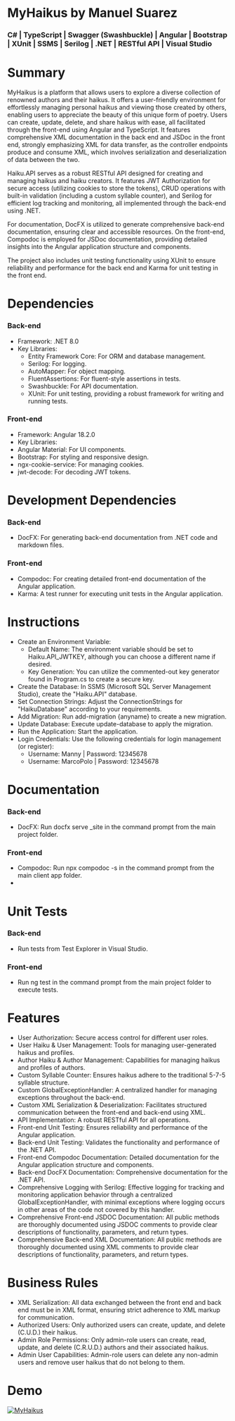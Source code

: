 # MyHaikus by Manuel Suarez
### C# | TypeScript | Swagger (Swashbuckle) | Angular | Bootstrap | XUnit | SSMS | Serilog | .NET | RESTful API | Visual Studio

# Summary
MyHaikus is a platform that allows users to explore a diverse collection of renowned authors and their haikus. It offers a user-friendly environment for effortlessly managing personal haikus and viewing those created by others, enabling users to appreciate the beauty of this unique form of poetry. Users can create, update, delete, and share haikus with ease, all facilitated through the front-end using Angular and TypeScript. It features comprehensive XML documentation in the back end and JSDoc in the front end, strongly emphasizing XML for data transfer, as the controller endpoints produce and consume XML, which involves serialization and deserialization of data between the two.

Haiku.API serves as a robust RESTful API designed for creating and managing haikus and haiku creators. It features JWT Authorization for secure access (utilizing cookies to store the tokens), CRUD operations with built-in validation (including a custom syllable counter), and Serilog for efficient log tracking and monitoring, all implemented through the back-end using .NET.

For documentation, DocFX is utilized to generate comprehensive back-end documentation, ensuring clear and accessible resources. On the front-end, Compodoc is employed for JSDoc documentation, providing detailed insights into the Angular application structure and components.

The project also includes unit testing functionality using XUnit to ensure reliability and performance for the back end and Karma for unit testing in the front end.

# Dependencies
### Back-end
- Framework: .NET 8.0
- Key Libraries:
  - Entity Framework Core: For ORM and database management.
  - Serilog: For logging.
  - AutoMapper: For object mapping.
  - FluentAssertions: For fluent-style assertions in tests.
  - Swashbuckle: For API documentation.
  - XUnit: For unit testing, providing a robust framework for writing and running tests.

### Front-end
- Framework: Angular 18.2.0
-  Key Libraries:
  - Angular Material: For UI components.
  - Bootstrap: For styling and responsive design.
  - ngx-cookie-service: For managing cookies.
  - jwt-decode: For decoding JWT tokens.

# Development Dependencies
### Back-end
- DocFX: For generating back-end documentation from .NET code and markdown files.

### Front-end
- Compodoc: For creating detailed front-end documentation of the Angular application.
- Karma: A test runner for executing unit tests in the Angular application.

# Instructions
- Create an Environment Variable:
  - Default Name: The environment variable should be set to Haiku.API_JWTKEY, although you can choose a different name if desired.
  - Key Generation: You can utilize the commented-out key generator found in Program.cs to create a secure key.
- Create the Database: In SSMS (Microsoft SQL Server Management Studio), create the "Haiku.API" database.
- Set Connection Strings: Adjust the ConnectionStrings for "HaikuDatabase" according to your requirements.
- Add Migration: Run add-migration {anyname} to create a new migration.
- Update Database: Execute update-database to apply the migration.
- Run the Application: Start the application.
- Login Credentials: Use the following credentials for login management (or register):
  - Username: Manny | Password: 12345678
  - Username: MarcoPolo | Password: 12345678

# Documentation
### Back-end
- DocFX: Run docfx serve _site in the command prompt from the main project folder.
### Front-end
- Compodoc: Run npx compodoc -s in the command prompt from the main client app folder.
- 
# Unit Tests
### Back-end
- Run tests from Test Explorer in Visual Studio.
### Front-end
- Run ng test in the command prompt from the main project folder to execute tests.
  
# Features
- User Authorization: Secure access control for different user roles.
- User Haiku & User Management: Tools for managing user-generated haikus and profiles.
- Author Haiku & Author Management: Capabilities for managing haikus and profiles of authors.
- Custom Syllable Counter: Ensures haikus adhere to the traditional 5-7-5 syllable structure.
- Custom GlobalExceptionHandler: A centralized handler for managing exceptions throughout the back-end.
- Custom XML Serialization & Deserialization: Facilitates structured communication between the front-end and back-end using XML.
- API Implementation: A robust RESTful API for all operations.
- Front-end Unit Testing: Ensures reliability and performance of the Angular application.
- Back-end Unit Testing: Validates the functionality and performance of the .NET API.
- Front-end Compodoc Documentation: Detailed documentation for the Angular application structure and components.
- Back-end DocFX Documentation: Comprehensive documentation for the .NET API.
- Comprehensive Logging with Serilog: Effective logging for tracking and monitoring application behavior through a centralized GlobalExceptionHandler, with minimal exceptions where logging occurs in other areas of the code not covered by this handler.
- Comprehensive Front-end JSDOC Documentation: All public methods are thoroughly documented using JSDOC comments to provide clear descriptions of functionality, parameters, and return types.
- Comprehensive Back-end XML Documentation: All public methods are thoroughly documented using XML comments to provide clear descriptions of functionality, parameters, and return types.
  
# Business Rules
- XML Serialization: All data exchanged between the front end and back end must be in XML format, ensuring strict adherence to XML markup for communication.
- Authorized Users: Only authorized users can create, update, and delete (C.U.D.) their haikus.
- Admin Role Permissions: Only admin-role users can create, read, update, and delete (C.R.U.D.) authors and their associated haikus.
- Admin User Capabilities: Admin-role users can delete any non-admin users and remove user haikus that do not belong to them.
  
# Demo
[![MyHaikus](https://img.youtube.com/vi/rjoDBPW8It8/0.jpg)](https://www.youtube.com///watch?v=rjoDBPW8It8 "MyHaikus")
